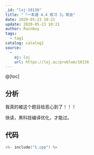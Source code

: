 ```yaml
---
_id: "loj-10136"
title: "「一本通 4.4 练习 3」聚会"
date: 2020-05-23 10:21
update: 2020-05-23 10:21
author: Rainboy
tags:
  - tag1
catalog: catalog1
source: 
  - 
    oj: loj
    url: https://loj.ac/problem/10136
---
```



@[toc]
## 分析

我真的被这个题目给恶心到了！！！

快读，黑科技编译优化，才能过。

## 代码

```c
<%- include("1.cpp") %>
```
